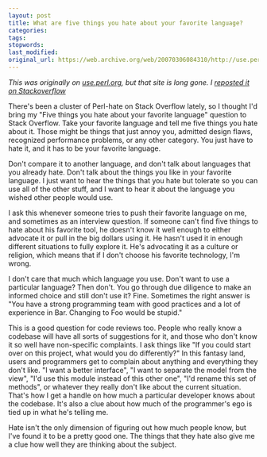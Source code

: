 ```yaml
---
layout: post
title: What are five things you hate about your favorite language?
categories:
tags:
stopwords:
last_modified:
original_url: https://web.archive.org/web/20070306084310/http://use.perl.org/~brian_d_foy/journal/32556
---
```


*This was originally on [use.perl.org](https://web.archive.org/web/20070306084310/http://use.perl.org/~brian_d_foy/journal/32556), but that site is long gone. I [reposted it on Stackoverflow](https://stackoverflow.com/q/282329/2766176)*

There's been a cluster of Perl-hate on Stack Overflow lately, so I thought I'd bring my "Five things you hate about your favorite language" question to Stack Overflow. Take your favorite language and tell me five things you hate about it. Those might be things that just annoy you, admitted design flaws, recognized performance problems, or any other category. You just have to hate it, and it has to be your favorite language.

Don't compare it to another language, and don't talk about languages that you already hate. Don't talk about the things you like in your favorite language. I just want to hear the things that you hate but tolerate so you can use all of the other stuff, and I want to hear it about the language you wished other people would use.

I ask this whenever someone tries to push their favorite language on me, and sometimes as an interview question. If someone can't find five things to hate about his favorite tool, he doesn't know it well enough to either advocate it or pull in the big dollars using it. He hasn't used it in enough different situations to fully explore it. He's advocating it as a culture or religion, which means that if I don't choose his favorite technology, I'm wrong.

I don't care that much which language you use. Don't want to use a particular language? Then don't. You go through due diligence to make an informed choice and still don't use it? Fine. Sometimes the right answer is "You have a strong programming team with good practices and a lot of experience in Bar. Changing to Foo would be stupid."

This is a good question for code reviews too. People who really know a codebase will have all sorts of suggestions for it, and those who don't know it so well have non-specific complaints. I ask things like "If you could start over on this project, what would you do differently?" In this fantasy land, users and programmers get to complain about anything and everything they don't like. "I want a better interface", "I want to separate the model from the view", "I'd use this module instead of this other one", "I'd rename this set of methods", or whatever they really don't like about the current situation. That's how I get a handle on how much a particular developer knows about the codebase. It's also a clue about how much of the programmer's ego is tied up in what he's telling me.

Hate isn't the only dimension of figuring out how much people know, but I've found it to be a pretty good one. The things that they hate also give me a clue how well they are thinking about the subject.
